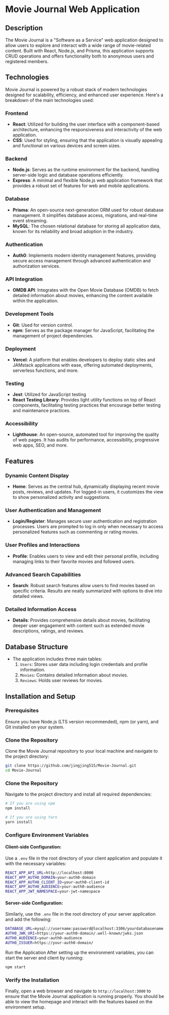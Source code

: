 # Movie Journal Web Application

## Description
The Movie Journal is a "Software as a Service" web application designed to allow users to explore and interact with a wide range of movie-related content. Built with React, Node.js, and Prisma, this application supports CRUD operations and offers functionality both to anonymous users and registered members.

## Technologies

Movie Journal is powered by a robust stack of modern technologies designed for scalability, efficiency, and enhanced user experience. Here's a breakdown of the main technologies used:

### Frontend
- **React**: Utilized for building the user interface with a component-based architecture, enhancing the responsiveness and interactivity of the web application.
- **CSS**: Used for styling, ensuring that the application is visually appealing and functional on various devices and screen sizes.

### Backend
- **Node.js**: Serves as the runtime environment for the backend, handling server-side logic and database operations efficiently.
- **Express**: A minimal and flexible Node.js web application framework that provides a robust set of features for web and mobile applications.

### Database
- **Prisma**: An open-source next-generation ORM used for robust database management. It simplifies database access, migrations, and real-time event streaming.
- **MySQL**: The chosen relational database for storing all application data, known for its reliability and broad adoption in the industry.

### Authentication
- **Auth0**: Implements modern identity management features, providing secure access management through advanced authentication and authorization services.

### API Integration
- **OMDB API**: Integrates with the Open Movie Database (OMDB) to fetch detailed information about movies, enhancing the content available within the application.

### Development Tools
- **Git**: Used for version control.
- **npm**: Serves as the package manager for JavaScript, facilitating the management of project dependencies.

### Deployment
- **Vercel**: A platform that enables developers to deploy static sites and JAMstack applications with ease, offering automated deployments, serverless functions, and more.

### Testing
- **Jest**: Utilized for JavaScript testing
- **React Testing Library**: Provides light utility functions on top of React components, facilitating testing practices that encourage better testing and maintenance practices.

### Accessibility
- **Lighthouse**: An open-source, automated tool for improving the quality of web pages. It has audits for performance, accessibility, progressive web apps, SEO, and more.

## Features

### Dynamic Content Display
- **Home**: Serves as the central hub, dynamically displaying recent movie posts, reviews, and updates. For logged-in users, it customizes the view to show personalized activity and suggestions.

### User Authentication and Management
- **Login/Register**: Manages secure user authentication and registration processes. Users are prompted to log in only when necessary to access personalized features such as commenting or rating movies.

### User Profiles and Interactions
- **Profile**: Enables users to view and edit their personal profile, including managing links to their favorite movies and followed users.

### Advanced Search Capabilities
- **Search**: Robust search features allow users to find movies based on specific criteria. Results are neatly summarized with options to dive into detailed views.

### Detailed Information Access
- **Details**: Provides comprehensive details about movies, facilitating deeper user engagement with content such as extended movie descriptions, ratings, and reviews.

## Database Structure
- The application includes three main tables:
  1. `Users`: Stores user data including login credentials and profile information.
  2. `Movies`: Contains detailed information about movies.
  3. `Reviews`: Holds user reviews for movies.

## Installation and Setup

### Prerequisites
Ensure you have Node.js (LTS version recommended), npm (or yarn), and Git installed on your system.

### Clone the Repository
Clone the Movie Journal repository to your local machine and navigate to the project directory:
```bash
git clone https://github.com/jingjing515/Movie-Journal.git
cd Movie-Journal
```

### Clone the Repository
Navigate to the project directory and install all required dependencies:
```bash
# If you are using npm
npm install

# If you are using Yarn
yarn install
```
### Configure Environment Variables

#### Client-side Configuration:
Use a `.env` file in the root directory of your client application and populate it with the necessary variables:
```bash
REACT_APP_API_URL=http://localhost:8000
REACT_APP_AUTH0_DOMAIN=your-auth0-domain
REACT_APP_AUTH0_CLIENT_ID=your-auth0-client-id
REACT_APP_AUTH0_AUDIENCE=your-auth0-audience
REACT_APP_JWT_NAMESPACE=your-jwt-namespace
```

#### Server-side Configuration:
Similarly, use the `.env` file in the root directory of your server application and add the following:
```bash
DATABASE_URL=mysql://username:password@localhost:3306/yourdatabasename
AUTH0_JWK_URI=https://your-auth0-domain/.well-known/jwks.json
AUTH0_AUDIENCE=your-auth0-audience
AUTH0_ISSUER=https://your-auth0-domain/
```

Run the Application
After setting up the environment variables, you can start the server and client by running:
```bash
npm start
```

### Verify the Installation

Finally, open a web browser and navigate to `http://localhost:3000` to ensure that the Movie Journal application is running properly. You should be able to view the homepage and interact with the features based on the environment setup.

